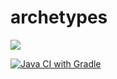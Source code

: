 # archetypes

[![](https://jitpack.io/v/net.liccioni/archetypes.svg)](https://jitpack.io/#net.liccioni/archetypes)

[![Java CI with Gradle](https://github.com/liccioni/archetypes/actions/workflows/release.yml/badge.svg)](https://github.com/liccioni/archetypes/actions/workflows/release.yml)
